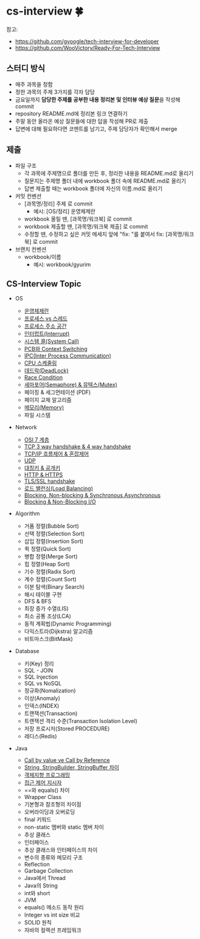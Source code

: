 # cs-interview 🍀
참고: 
- https://github.com/gyoogle/tech-interview-for-developer
- https://github.com/WooVictory/Ready-For-Tech-Interview

## 스터디 방식
- 매주 과목을 정함
- 정한 과목의 주제 3가지를 각자 담당
- 금요일까지 **담당한 주제를 공부한 내용 정리본 및 인터뷰 예상 질문**을 작성해 commit
- repository README.md에 정리본 링크 연결하기 
- 주말 동안 올라온 예상 질문들에 대한 답을 작성해 PR로 제출
- 답변에 대해 필요하다면 코멘트를 남기고, 주제 담당자가 확인해서 merge 

## 제출
- 파일 구조
    - 각 과목에 주제명으로 폴더를 만든 후, 정리한 내용을 README.md로 올리기 
    - 질문지는 주제명 폴더 내에 workbook 폴더 속에 README.md로 올리기
    - 답변 제출할 때는 workbook 폴더에 자신의 이름.md로 올리기
- 커밋 컨벤션
    - [과목명/정리] 주제 로 commit
        - 예시: [OS/정리] 운영체제란
    - workbook 올릴 땐, [과목명/워크북] 로 commit
    - workbook 제출할 땐, [과목명/워크북 제출] 로 commit
    - 수정할 땐, 수정하고 싶은 커밋 메세지 앞에 "fix: "를 붙여서 fix: [과목명/워크북] 로 commit
- 브랜치 컨벤션
    - workbook/이름 
        - 예시: workbook/gyurim
## CS-Interview Topic 
- OS
    - [운영체제란](https://github.com/cs-interview-by-us/cs-interview/tree/main/OS/%EC%9A%B4%EC%98%81%EC%B2%B4%EC%A0%9C%EB%9E%80)
    - [프로세스 vs 스레드](https://github.com/cs-interview-by-us/cs-interview/tree/main/OS/%ED%94%84%EB%A1%9C%EC%84%B8%EC%8A%A4%20vs%20%EC%8A%A4%EB%A0%88%EB%93%9C) 
    - [프로세스 주소 공간](https://github.com/cs-interview-by-us/cs-interview/tree/main/OS/%ED%94%84%EB%A1%9C%EC%84%B8%EC%8A%A4%20%EC%A3%BC%EC%86%8C%EA%B3%B5%EA%B0%84)
    - [인터럽트(Interrupt)](https://github.com/cs-interview-by-us/cs-interview/tree/main/OS/%EC%9D%B8%ED%84%B0%EB%9F%BD%ED%8A%B8(Interrupt))
    - [시스템 콜(System Call)](https://github.com/cs-interview-by-us/cs-interview/tree/main/OS/%EC%8B%9C%EC%8A%A4%ED%85%9C%20%EC%BD%9C(System%20Call))
    - [PCB와 Context Switching](https://github.com/cs-interview-by-us/cs-interview/tree/main/OS/PCB%EC%99%80%20Context%20Switching)
    - [IPC(Inter Process Communication)](https://github.com/cs-interview-by-us/cs-interview/tree/main/OS/IPC(Inter%20Process%20Communication))
    - [CPU 스케줄링](https://github.com/cs-interview-by-us/cs-interview/tree/main/OS/CPU%20%EC%8A%A4%EC%BC%80%EC%A4%84%EB%A7%81)
    - [데드락(DeadLock)](https://github.com/cs-interview-by-us/cs-interview/tree/main/OS/%EB%8D%B0%EB%93%9C%EB%9D%BD(DeadLock))
    - [Race Condition](https://github.com/cs-interview-by-us/cs-interview/tree/main/OS/Race%20Condition)
    - [세마포어(Semaphore) & 뮤텍스(Mutex)](https://github.com/cs-interview-by-us/cs-interview/tree/main/OS/%EC%84%B8%EB%A7%88%ED%8F%AC%EC%96%B4(Semaphore)%20%26%20%EB%AE%A4%ED%85%8D%EC%8A%A4(Mutex))
    - 페이징 & 세그먼테이션 (PDF)
    - 페이지 교체 알고리즘
    - [메모리(Memory)](https://github.com/cs-interview-by-us/cs-interview/tree/main/OS/%EB%A9%94%EB%AA%A8%EB%A6%AC(Memory))
    - 파일 시스템

- Network
    - [OSI 7 계층](https://github.com/cs-interview-by-us/cs-interview/tree/main/Network/OSI%207%20%EA%B3%84%EC%B8%B5)
    - [TCP 3 way handshake & 4 way handshake](https://github.com/cs-interview-by-us/cs-interview/tree/main/Network/TCP%203%20way%20handshake%20%26%204%20way%20handshake)
    - [TCP/IP 흐름제어 & 혼잡제어](https://github.com/cs-interview-by-us/cs-interview/tree/main/Network/TCP%20IP%20%ED%9D%90%EB%A6%84%EC%A0%9C%EC%96%B4%20%26%20%ED%98%BC%EC%9E%A1%EC%A0%9C%EC%96%B4)
    - [UDP](https://github.com/cs-interview-by-us/cs-interview/tree/main/Network/UDP)
    - [대칭키 & 공개키](https://github.com/cs-interview-by-us/cs-interview/tree/main/Network/%EB%8C%80%EC%B9%AD%ED%82%A4%20%26%20%EA%B3%B5%EA%B0%9C%ED%82%A4)
    - [HTTP & HTTPS](https://github.com/cs-interview-by-us/cs-interview/tree/main/Network/HTTP%20%26%20HTTPS)
    - [TLS/SSL handshake](https://github.com/cs-interview-by-us/cs-interview/tree/main/Network/TLS%20%26%20SSL%20handshake)
    - [로드 밸런싱(Load Balancing)](https://github.com/cs-interview-by-us/cs-interview/tree/main/Network/%EB%A1%9C%EB%93%9C%EB%B0%B8%EB%9F%B0%EC%8B%B1(Load%20Balancing))
    - [Blocking, Non-blocking & Synchronous,Asynchronous](https://github.com/cs-interview-by-us/cs-interview/tree/main/Network/Blocking%2C%20Non-blocking%20%26%20Synchronous%2C%20Asynchronous)
    - [Blocking & Non-Blocking I/O](https://github.com/cs-interview-by-us/cs-interview/tree/main/Network/Blocking%20%26%20Non-Blocking%20IO)

- Algorithm
    - 거품 정렬(Bubble Sort)
    * 선택 정렬(Selection Sort)
    * 삽입 정렬(Insertion Sort)
    * 퀵 정렬(Quick Sort)
    * 병합 정렬(Merge Sort)
    * 힙 정렬(Heap Sort)
    * 기수 정렬(Radix Sort)
    * 계수 정렬(Count Sort)
    * 이분 탐색(Binary Search)
    * 해시 테이블 구현
    * DFS & BFS
    * 최장 증가 수열(LIS)
    * 최소 공통 조상(LCA)
    * 동적 계획법(Dynamic Programming)
    * 다익스트라(Dijkstra) 알고리즘
    * 비트마스크(BitMask)

- Database
    - 키(Key) 정리
    * SQL - JOIN
    * SQL Injection
    * SQL vs NoSQL
    * 정규화(Nomalization)
    * 이상(Anomaly)
    * 인덱스(INDEX)
    * 트랜잭션(Transaction)
    * 트랜잭션 격리 수준(Transaction Isolation Level)
    * 저장 프로시저(Stored PROCEDURE)
    * 레디스(Redis)
   
- Java
    * [Call by value ve Call by Reference](https://github.com/cs-interview-by-us/cs-interview/tree/main/Java/Call%20by%20value%20ve%20Call%20by%20Reference)
    * [String, StringBuilder, StringBuffer 차이](https://github.com/cs-interview-by-us/cs-interview/tree/main/Java/String%2C%20StringBuilder%2C%20StringBuffer%20%EC%B0%A8%EC%9D%B4)
    * [객체지향 프로그래밍](https://github.com/cs-interview-by-us/cs-interview/tree/main/Java/%EA%B0%9D%EC%B2%B4%EC%A7%80%ED%96%A5%20%ED%94%84%EB%A1%9C%EA%B7%B8%EB%9E%98%EB%B0%8D)
    * [접근 제어 지시자](https://github.com/cs-interview-by-us/cs-interview/tree/main/Java/%EC%A0%91%EA%B7%BC%20%EC%A0%9C%EC%96%B4%20%EC%A7%80%EC%8B%9C%EC%9E%90)
    * ==와 equals() 차이
    * Wrapper Class
    * 기본형과 참조형의 차이점
    * 오버라이딩과 오버로딩
    * final 키워드
    * non-static 멤버와 static 멤버 차이
    * 추상 클래스
    * 인터페이스
    * 추상 클래스와 인터페이스의 차이
    * 변수의 종류와 메모리 구조
    * Reflection
    * Garbage Collection
    * Java에서 Thread
    * Java의 String
    * int와 short
    * JVM
    * equals() 메소드 동작 원리
    * Integer vs int size 비교
    * SOLID 원칙 
    * 자바의 컬렉션 프레임워크
    
